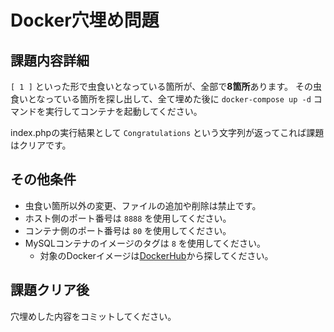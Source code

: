 # Docker穴埋め問題
## 課題内容詳細
`[ 1 ]` といった形で虫食いとなっている箇所が、全部で**8箇所**あります。
その虫食いとなっている箇所を探し出して、全て埋めた後に `docker-compose up -d` コマンドを実行してコンテナを起動してください。

index.phpの実行結果として `Congratulations` という文字列が返ってこれば課題はクリアです。

## その他条件
- 虫食い箇所以外の変更、ファイルの追加や削除は禁止です。
- ホスト側のポート番号は `8888` を使用してください。
- コンテナ側のポート番号は `80` を使用してください。
- MySQLコンテナのイメージのタグは `8` を使用してください。
    - 対象のDockerイメージは[DockerHub](https://hub.docker.com/)から探してください。


## 課題クリア後
穴埋めした内容をコミットしてください。
    
